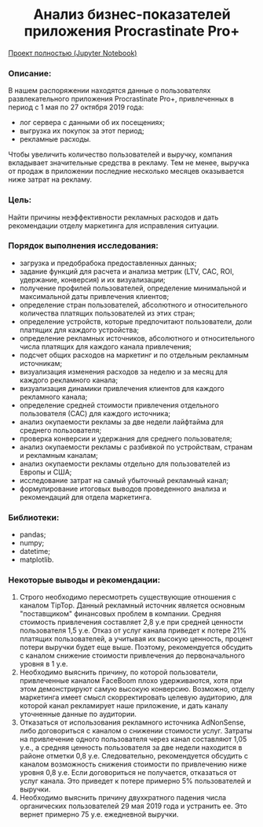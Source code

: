 <h1 align="center"> Анализ бизнес-показателей приложения Procrastinate Pro+ </h1>

[Проект полностью (Jupyter Notebook)](https://github.com/model4d/Portfolio/blob/main/02%20Procrastinate_pro/procrastinate_public.ipynb)

<h3> Описание: </h3>

В нашем распоряжении находятся данные о пользователях развлекательного приложения Procrastinate Pro+, привлеченных в период с 1 мая по 27 октября 2019 года:
* лог сервера с данными об их посещениях;
* выгрузка их покупок за этот период;
* рекламные расходы.

Чтобы увеличить количество пользователей и выручку, компания вкладывает значительные средства в рекламу. Тем не менее, выручка от продаж в приложении последние несколько месяцев оказывается ниже затрат на рекламу.

<h3> Цель: </h3>

Найти причины неэффективности рекламных расходов и дать рекомендации отделу маркетинга для исправления ситуации.
    
<h3> Порядок выполнения исследования: </h3>

* загрузка и предобрабока предоставленных данных;
* задание функций для расчета и анализа метрик (LTV, CAC, ROI, удержание, конверсия) и их визуализации;
* получение профилей пользователей, определение минимальной и максимальной даты привлечения клиентов;
* определение стран пользователей, абсолютного и относительного количества платящих пользователей из этих стран;
* определение устройств, которые предпочитают пользователи, доли платящих для каждого устройства;
* определение рекламных источников, абсолютного и относительного числа платящих для каждого канала привлечения;
* подсчет общих расходов на маркетинг и по отдельным рекламным источникам;
* визуализация изменения расходов за неделю и за месяц для каждого рекламного канала;
* визуализация динамики привлечения клиентов для каждого рекламного канала;
* определение средней стоимости привлечения отдельного пользователя (САС) для каждого источника;
* анализ окупаемости рекламы за две недели лайфтайма для среднего пользователя;
* проверка конверсии и удержания для среднего пользователя;
* анализ окупаемости рекламы с разбивкой по устройствам, странам и рекламным каналам;
* анализ окупаемости рекламы отдельно для пользователей из Европы и США;
* исследование затрат на самый убыточный рекламный канал;
* формулирование итоговых выводов проведенного анализа и рекомендаций для отдела маркетинга.

<h3> Библиотеки: </h3>

* pandas;
* numpy;
* datetime;
* matplotlib.

<h3> Некоторые выводы и рекомендации: </h3>

1. Строго необходимо пересмотреть существующие отношения с каналом TipTop. Данный рекламный источник является основным "поставщиком" финансовых проблем в компании. Средняя стоимость привлечения составляет 2,8 у.е при средней ценности пользователя 1,5 у.е. Отказ от услуг канала приведет к потере 21% платящих пользователей, а учитывая их высокую ценность, процент потери выручки будет еще выше. Поэтому, рекомендуется обсудить с каналом снижение стоимости привлечения до первоначального уровня в 1 у.е.
2. Необходимо выяснить причину, по которой пользователи, привлеченные каналом FaceBoom плохо удерживаются, хотя при этом демонстрируют самую высокую конверсию. Возможно, отделу маркетинга имеет смысл скорректировать целевую аудиторию, для которой канал рекламирует наше приложение, и дать каналу уточненные данные по аудитории. 
3. Отказаться от использования рекламного источника AdNonSense, либо договориться с каналом о снижении стоимости услуг. Затраты на привлечение одного пользователя через канал составляют 1,05 у.е., а средняя ценность пользователя за две недели находится в районе отметки 0,8 у.е. Следовательно, рекомендуется обсудить с каналом возможность снижения стоимости по привлечению ниже уровня 0,8 у.е. Если договориться не получается, отказаться от услуг канала. Это приведет к потере примерно 5% пользователей и выручки.
4. Необходимо выяснить причину двухкратного падения числа органических пользователей 29 мая 2019 года и устранить ее. Это вернет примерно 75 у.е. ежедневной выручки.
